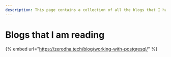 ```yaml
---
description: This page contains a collection of all the blogs that I have read over time
---
```


# Blogs that I am reading

{% embed url="https://zerodha.tech/blog/working-with-postgresql/" %}

